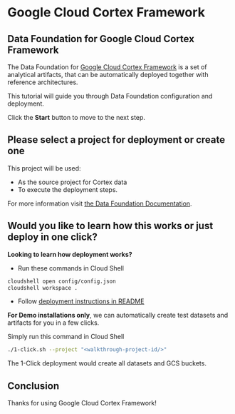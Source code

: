 # Google Cloud Cortex Framework

<walkthrough-tutorial-duration duration="30min"></walkthrough-tutorial-duration>

## Data Foundation for Google Cloud Cortex Framework

The Data Foundation for [Google Cloud Cortex Framework](https://cloud.google.com/solutions/cortex) is a set of analytical artifacts, that can be automatically deployed together with reference architectures.

This tutorial will guide you through Data Foundation configuration and deployment.

Click the **Start** button to move to the next step.

## Please select a project for deployment or create one

This project will be used:

- As the source project for Cortex data
- To execute the deployment steps.

For more information visit [the Data Foundation Documentation](https://github.com/GoogleCloudPlatform/cortex-data-foundation#gather-the-parameters-for-deployment).

<walkthrough-project-setup billing="true"></walkthrough-project-setup>

## Would you like to learn how this works or just deploy in one click?

**Looking to learn how deployment works?**

- Run these commands in Cloud Shell

```bash
cloudshell open config/config.json
cloudshell workspace .
```

- Follow [deployment instructions in README](https://github.com/GoogleCloudPlatform/cortex-data-foundation/blob/main/README.md#deployment)

**For Demo installations only**, we can automatically create test datasets and artifacts for you in a few clicks.

Simply run this command in Cloud Shell

```bash
./1-click.sh --project "<walkthrough-project-id/>"
```

<walkthrough-footnote>The 1-Click deployment would create all datasets and GCS buckets. </walkthrough-footnote>

## Conclusion

Thanks for using Google Cloud Cortex Framework!

<walkthrough-conclusion-trophy></walkthrough-conclusion-trophy>
